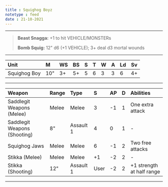 ```yaml
---
title : Squighog Boyz
notetype : feed
date : 21-10-2021
---
```


---

> **Beast Snagga:** +1 to hit VEHICLE/MONSTERs
> 
> **Bomb Squig:** 12" d6 (+1 VEHICLE); 3+ deal d3 mortal wounds

---

| Unit         | M   | WS  | BS  | S   | T   | W   | A   | Ld  | Sv  |
|:------------ |:--- |:--- |:--- |:--- |:--- |:--- |:--- |:--- | --- |
| Squighog Boy | 10" | 3+  | 5+  | 5   | 6   | 3   | 3   | 6   | 4+  |

---

| Weapon                       | Range | Type      | S    | AP  | D   | Abilities                 |
|:---------------------------- |:----- |:--------- |:---- |:--- |:--- |:------------------------- |
| Saddlegit Weapons (Melee)    | Melee | Melee     | 3    | -1  | 1   | One extra attack          |
| Saddlegit Weapons (Shooting) | 8"    | Assault 1 | 4    | 0   | 1   | -                         |
| Squighog Jaws                | Melee | Melee     | 6    | -1  | 2   | Two free attacks          |
| Stikka (Melee)               | Melee | Melee     | +1   | -2  | 2   | -                         |
| Stikka (Shooting)            | 12"   | Assault 1 | User | -2  | 2   | +1 strength at half range |

---